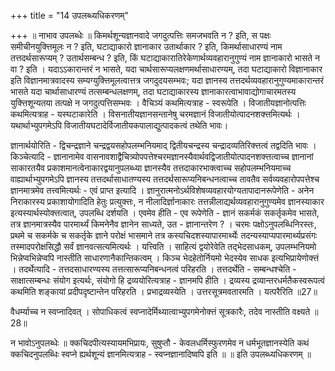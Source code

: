 +++
title = "14 उपलब्ध्यधिकरणम्"

+++
॥ नाभाव उपलब्धेः ॥ किमर्थशून्यज्ञानवादे जगदुत्पत्तिः समजभवति न ? इति, स पक्षः समीचीनयुक्त्तिमूलः न ? इति, घटाद्याकारो ज्ञानाकार उतार्थाकार ? इति, किमर्थासाधारण्यं नाम तत्तदर्थसारूप्यम् ? उतार्थसम्बन्ध ? इति, किं घटाद्याकारातिरेकेणार्थव्यवहारानुगुण्यं नाम ज्ञानाकारो भासते न वा ? इति । यदाऽऽकारान्तरं न भासते, यदा चार्थसारूप्यलक्षणमर्थासाधारण्यम्, तदा घटाद्याकारो विज्ञानाकार इति विज्ञानमात्रवादस्य सम्यग्युक्त्तिमूलत्वात्तत्र जगदुदयसम्भवः; यदा ज्ञानस्य तत्तदर्थव्यवहारानुगुण्यमाकारान्तरं भासते यदा चार्थासाधारण्यं तत्सम्बन्धलक्षणम्, तदा घटाद्याकारस्य ज्ञानाकारत्वाभावाद्योगाचारमतस्य युक्त्तिशून्यतया तत्पक्षे न जगदुत्पत्तिसम्भवः । वैचिञ्यं कथमित्यत्राह - स्वरूपेति । विजातीयज्ञानोत्पत्तिः कथमित्यत्राह - यस्घटाकारेति । विसनातीयज्ञानसन्तानेषु चरमज्ञानं विजातीयोत्पादनशक्त्तमित्यर्थः । यथार्थाभ्युपगमेऽपि विजातीयघटादेर्विजातीयकपालाद्युत्पादकत्वं तथेति भावः।

ज्ञानार्थयोरिति - द्विचन्द्रज्ञाने चन्द्रद्वयसहोपलम्भनियमाद् द्वितीयचन्द्रस्य चन्द्रादव्यतिरिक्त्तत्वं तद्वदिति भावः । किञ्चेत्यादि - ज्ञानानामेव वासनावशाद्वैचित्र्योपपत्तेश्चरमज्ञानस्यैवार्थवद्विजातीयोत्पादनशक्त्तत्वाच्च ज्ञानानां साकारतयैव प्रकाशमानत्वेनाकारद्वयानुपलब्ध्या ज्ञानस्यैव तत्तदाकारभाक्त्वाच्च सहोपलम्भनियमाच्च वाह्यार्थाभ्युपगमेऽपि ज्ञानस्य तत्तदर्थासाधातण्यस्य तत्तदर्थसारूप्यनिबन्धनत्वाच्च तावतैव सर्वव्यवहारोपपत्तेश्च ज्ञानमात्रमेव तत्त्वमित्यर्थः - एवं प्राप्त इत्यादि । ज्ञानुरात्मनोऽर्थविशेषव्यवहारयोग्यतापादानरूपेणेति - अनेन निराकारस्य प्रकाशायोगादिति हेतुः प्रत्युक्त्तः, न नीलादिर्ज्ञानाकारः तत्तन्नीलाद्यर्थव्यवहारानुगुण्यमेव ज्ञानस्याकार इत्यस्यार्थस्योक्त्तत्वात्, उपलब्धि दर्शयति । एवमेव हीति - एव रूपेणेति - ज्ञानं सकर्मकं सकर्तृकमेव भासते, तत्र ज्ञानमात्रस्यैव पारमार्थ्यं किमनेनैव ज्ञानेन साध्यते, उत - ज्ञानान्तरेण ? । चरमः पक्षोऽनुपलब्धिनिरस्तः, प्रथमे च सकर्मके च सकर्तृके ज्ञाने परोक्षं भासमाने तत्र कस्यचिदशस्यापारमार्थ्येः तदन्यस्याप्यपारमार्थ्यप्रसंगः तस्मादपरोक्षसिद्धौ सर्वं ज्ञानवत्सत्यमित्यर्थः । यत्त्विति । साहित्यं द्वयोरेवेति तद्भेदसाधकम्, उपलम्भनियमो भिन्नेप्वभिन्नेप्वपि नास्तीति साधारणानैकान्तिकत्वम् । किञ्च भेदहेतोर्नियमो भेदस्येव साधक इत्यभिप्रायेणोक्त्तं । तदर्थेत्यादि - तत्तदसाधारण्यस्य तत्तत्सारूप्यनिबन्धनत्वं परिहरति । तत्तदर्थेति - सम्बन्धश्चेति - साक्षात्सम्बन्धः संयोग इत्यर्थः, संयोगो हि द्रव्ययोरित्यत्राह - ज्ञानमपि हीति । द्रव्यस्य द्रव्यान्तरधर्मतैकस्वरूपत्वं कथमिति शङ्कायां प्रदीपदृष्टान्तेन परिहरति । प्रभाद्रव्यस्येति । उत्तरसूत्रमवतारमति । यत्परैरिति ॥27॥

वैधर्म्याच्च न स्वप्नादिवत् । सोपाधिकत्वं स्वप्नादेर्मिथ्यात्वाभ्युपगमेनोक्त्तं सूत्रकारैः, तदेव नास्तीति वक्ष्यते ॥28॥

न भावोऽनुपलब्धेः ॥ क्कचिदपीत्यस्यायमभिप्रायः, सुषुप्तौ - केवलधर्मिस्फुरणमेव न धर्मभूतज्ञानस्येति कथं क्कचिदनुपलब्धिः स्वप्ने ह्यर्थशून्यं ज्ञानमित्यत्राह - स्वप्नज्ञानादिष्वपि इति ॥ ॥ इति उपलब्ध्यधिकरणम् ॥

